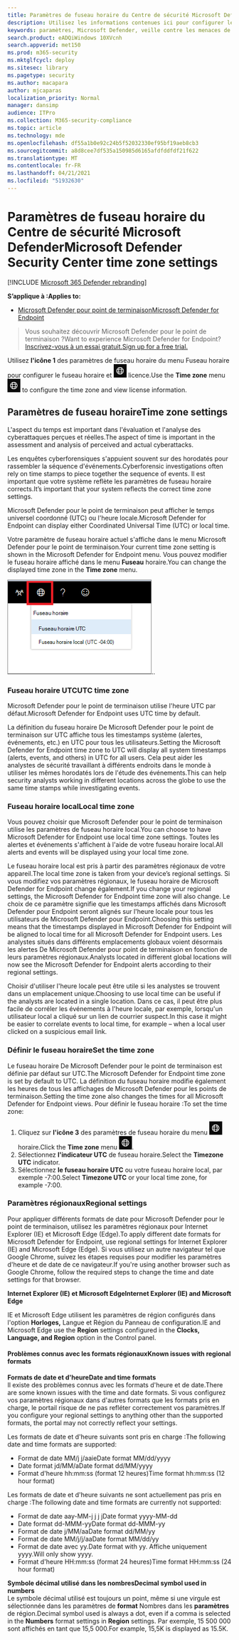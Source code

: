 ```yaml
---
title: Paramètres de fuseau horaire du Centre de sécurité Microsoft Defender
description: Utilisez les informations contenues ici pour configurer les paramètres de fuseau horaire du Centre de sécurité Microsoft Defender et afficher les informations de licence.
keywords: paramètres, Microsoft Defender, veille contre les menaces de cybersécurité, Microsoft Defender pour le point de terminaison, fuseau horaire, utc, heure locale, licence
search.product: eADQiWindows 10XVcnh
search.appverid: met150
ms.prod: m365-security
ms.mktglfcycl: deploy
ms.sitesec: library
ms.pagetype: security
ms.author: macapara
author: mjcaparas
localization_priority: Normal
manager: dansimp
audience: ITPro
ms.collection: M365-security-compliance
ms.topic: article
ms.technology: mde
ms.openlocfilehash: df55a1b0e92c24b5f52032330ef95bf19aeb8cb3
ms.sourcegitcommit: a8d8cee7df535a150985d6165afdfddfdf21f622
ms.translationtype: MT
ms.contentlocale: fr-FR
ms.lasthandoff: 04/21/2021
ms.locfileid: "51932630"
---
```

# <a name="microsoft-defender-security-center-time-zone-settings"></a><span data-ttu-id="2b258-104">Paramètres de fuseau horaire du Centre de sécurité Microsoft Defender</span><span class="sxs-lookup"><span data-stu-id="2b258-104">Microsoft Defender Security Center time zone settings</span></span>

[!INCLUDE [Microsoft 365 Defender rebranding](../../includes/microsoft-defender.md)]

<span data-ttu-id="2b258-105">**S’applique à :**</span><span class="sxs-lookup"><span data-stu-id="2b258-105">**Applies to:**</span></span>
- [<span data-ttu-id="2b258-106">Microsoft Defender pour point de terminaison</span><span class="sxs-lookup"><span data-stu-id="2b258-106">Microsoft Defender for Endpoint</span></span>](https://go.microsoft.com/fwlink/p/?linkid=2154037)


><span data-ttu-id="2b258-107">Vous souhaitez découvrir Microsoft Defender pour le point de terminaison ?</span><span class="sxs-lookup"><span data-stu-id="2b258-107">Want to experience Microsoft Defender for Endpoint?</span></span> [<span data-ttu-id="2b258-108">Inscrivez-vous à un essai gratuit.</span><span class="sxs-lookup"><span data-stu-id="2b258-108">Sign up for a free trial.</span></span>](https://www.microsoft.com/microsoft-365/windows/microsoft-defender-atp?ocid=docs-wdatp-settings-abovefoldlink)

<span data-ttu-id="2b258-109">Utilisez **l'icône 1** des paramètres de fuseau horaire du menu Fuseau horaire pour configurer le fuseau horaire et ![ afficher les informations de ](images/atp-time-zone.png) licence.</span><span class="sxs-lookup"><span data-stu-id="2b258-109">Use the **Time zone** menu ![Time zone settings icon1](images/atp-time-zone.png) to configure the time zone and view license information.</span></span>

## <a name="time-zone-settings"></a><span data-ttu-id="2b258-110">Paramètres de fuseau horaire</span><span class="sxs-lookup"><span data-stu-id="2b258-110">Time zone settings</span></span>
<span data-ttu-id="2b258-111">L'aspect du temps est important dans l'évaluation et l'analyse des cyberattaques perçues et réelles.</span><span class="sxs-lookup"><span data-stu-id="2b258-111">The aspect of time is important in the assessment and analysis of perceived and actual cyberattacks.</span></span>

<span data-ttu-id="2b258-112">Les enquêtes cyberforensiques s'appuient souvent sur des horodatés pour rassembler la séquence d'événements.</span><span class="sxs-lookup"><span data-stu-id="2b258-112">Cyberforensic investigations often rely on time stamps to piece together the sequence of events.</span></span> <span data-ttu-id="2b258-113">Il est important que votre système reflète les paramètres de fuseau horaire corrects.</span><span class="sxs-lookup"><span data-stu-id="2b258-113">It’s important that your system reflects the correct time zone settings.</span></span>

<span data-ttu-id="2b258-114">Microsoft Defender pour le point de terminaison peut afficher le temps universel coordonné (UTC) ou l'heure locale.</span><span class="sxs-lookup"><span data-stu-id="2b258-114">Microsoft Defender for Endpoint can display either Coordinated Universal Time (UTC) or local time.</span></span>

<span data-ttu-id="2b258-115">Votre paramètre de fuseau horaire actuel s'affiche dans le menu Microsoft Defender pour le point de terminaison.</span><span class="sxs-lookup"><span data-stu-id="2b258-115">Your current time zone setting is shown in the Microsoft Defender for Endpoint menu.</span></span> <span data-ttu-id="2b258-116">Vous pouvez modifier le fuseau horaire affiché dans le menu **Fuseau** horaire.</span><span class="sxs-lookup"><span data-stu-id="2b258-116">You can change the displayed time zone in the **Time zone** menu.</span></span>

![Paramètres de fuseau horaire icône2](images/atp-time-zone-menu.png)<span data-ttu-id="2b258-118">.</span><span class="sxs-lookup"><span data-stu-id="2b258-118">.</span></span>

### <a name="utc-time-zone"></a><span data-ttu-id="2b258-119">Fuseau horaire UTC</span><span class="sxs-lookup"><span data-stu-id="2b258-119">UTC time zone</span></span>
<span data-ttu-id="2b258-120">Microsoft Defender pour le point de terminaison utilise l'heure UTC par défaut.</span><span class="sxs-lookup"><span data-stu-id="2b258-120">Microsoft Defender for Endpoint uses UTC time by default.</span></span>

<span data-ttu-id="2b258-121">La définition du fuseau horaire De Microsoft Defender pour le point de terminaison sur UTC affiche tous les timestamps système (alertes, événements, etc.) en UTC pour tous les utilisateurs.</span><span class="sxs-lookup"><span data-stu-id="2b258-121">Setting the Microsoft Defender for Endpoint time zone to UTC will display all system timestamps (alerts, events, and others) in UTC for all users.</span></span> <span data-ttu-id="2b258-122">Cela peut aider les analystes de sécurité travaillant à différents endroits dans le monde à utiliser les mêmes horodatés lors de l'étude des événements.</span><span class="sxs-lookup"><span data-stu-id="2b258-122">This can help security analysts working in different locations across the globe to use the same time stamps while investigating events.</span></span>

### <a name="local-time-zone"></a><span data-ttu-id="2b258-123">Fuseau horaire local</span><span class="sxs-lookup"><span data-stu-id="2b258-123">Local time zone</span></span>
<span data-ttu-id="2b258-124">Vous pouvez choisir que Microsoft Defender pour le point de terminaison utilise les paramètres de fuseau horaire local.</span><span class="sxs-lookup"><span data-stu-id="2b258-124">You can choose to have Microsoft Defender for Endpoint use local time zone settings.</span></span> <span data-ttu-id="2b258-125">Toutes les alertes et événements s'affichent à l'aide de votre fuseau horaire local.</span><span class="sxs-lookup"><span data-stu-id="2b258-125">All alerts and events will be displayed using your local time zone.</span></span>

<span data-ttu-id="2b258-126">Le fuseau horaire local est pris à partir des paramètres régionaux de votre appareil.</span><span class="sxs-lookup"><span data-stu-id="2b258-126">The local time zone is taken from your device’s regional settings.</span></span> <span data-ttu-id="2b258-127">Si vous modifiez vos paramètres régionaux, le fuseau horaire de Microsoft Defender for Endpoint change également.</span><span class="sxs-lookup"><span data-stu-id="2b258-127">If you change your regional settings, the Microsoft Defender for Endpoint time zone will also change.</span></span> <span data-ttu-id="2b258-128">Le choix de ce paramètre signifie que les timestamps affichés dans Microsoft Defender pour Endpoint seront alignés sur l'heure locale pour tous les utilisateurs de Microsoft Defender pour Endpoint.</span><span class="sxs-lookup"><span data-stu-id="2b258-128">Choosing this setting means that the timestamps displayed in Microsoft Defender for Endpoint will be aligned to local time for all Microsoft Defender for Endpoint users.</span></span> <span data-ttu-id="2b258-129">Les analystes situés dans différents emplacements globaux voient désormais les alertes De Microsoft Defender pour point de terminaison en fonction de leurs paramètres régionaux.</span><span class="sxs-lookup"><span data-stu-id="2b258-129">Analysts located in different global locations will now see the Microsoft Defender for Endpoint alerts according to their regional settings.</span></span>

<span data-ttu-id="2b258-130">Choisir d'utiliser l'heure locale peut être utile si les analystes se trouvent dans un emplacement unique.</span><span class="sxs-lookup"><span data-stu-id="2b258-130">Choosing to use local time can be useful if the analysts are located in a single location.</span></span> <span data-ttu-id="2b258-131">Dans ce cas, il peut être plus facile de corréler les événements à l'heure locale, par exemple, lorsqu'un utilisateur local a cliqué sur un lien de courrier suspect.</span><span class="sxs-lookup"><span data-stu-id="2b258-131">In this case it might be easier to correlate events to local time, for example – when a local user clicked on a suspicious email link.</span></span>

### <a name="set-the-time-zone"></a><span data-ttu-id="2b258-132">Définir le fuseau horaire</span><span class="sxs-lookup"><span data-stu-id="2b258-132">Set the time zone</span></span>
<span data-ttu-id="2b258-133">Le fuseau horaire De Microsoft Defender pour le point de terminaison est définie par défaut sur UTC.</span><span class="sxs-lookup"><span data-stu-id="2b258-133">The Microsoft Defender for Endpoint time zone is set by default to UTC.</span></span>
<span data-ttu-id="2b258-134">La définition du fuseau horaire modifie également les heures de tous les affichages de Microsoft Defender pour les points de terminaison.</span><span class="sxs-lookup"><span data-stu-id="2b258-134">Setting the time zone also changes the times for all Microsoft Defender for Endpoint views.</span></span>
<span data-ttu-id="2b258-135">Pour définir le fuseau horaire :</span><span class="sxs-lookup"><span data-stu-id="2b258-135">To set the time zone:</span></span>

1. <span data-ttu-id="2b258-136">Cliquez sur **l'icône 3** des paramètres de fuseau horaire du menu ![ Fuseau ](images/atp-time-zone.png) horaire.</span><span class="sxs-lookup"><span data-stu-id="2b258-136">Click the **Time zone** menu ![Time zone settings icon3](images/atp-time-zone.png).</span></span>
2. <span data-ttu-id="2b258-137">Sélectionnez **l'indicateur UTC** de fuseau horaire.</span><span class="sxs-lookup"><span data-stu-id="2b258-137">Select the **Timezone UTC** indicator.</span></span>
3. <span data-ttu-id="2b258-138">Sélectionnez **le fuseau horaire UTC** ou votre fuseau horaire local, par exemple -7:00.</span><span class="sxs-lookup"><span data-stu-id="2b258-138">Select **Timezone UTC** or your local time zone, for example -7:00.</span></span>

### <a name="regional-settings"></a><span data-ttu-id="2b258-139">Paramètres régionaux</span><span class="sxs-lookup"><span data-stu-id="2b258-139">Regional settings</span></span>
<span data-ttu-id="2b258-140">Pour appliquer différents formats de date pour Microsoft Defender pour le point de terminaison, utilisez les paramètres régionaux pour Internet Explorer (IE) et Microsoft Edge (Edge).</span><span class="sxs-lookup"><span data-stu-id="2b258-140">To apply different date formats for Microsoft Defender for Endpoint, use regional settings for Internet Explorer (IE) and Microsoft Edge (Edge).</span></span> <span data-ttu-id="2b258-141">Si vous utilisez un autre navigateur tel que Google Chrome, suivez les étapes requises pour modifier les paramètres d'heure et de date de ce navigateur.</span><span class="sxs-lookup"><span data-stu-id="2b258-141">If you're using another browser such as Google Chrome, follow the required steps to change the time and date settings for that browser.</span></span> 


<span data-ttu-id="2b258-142">**Internet Explorer (IE) et Microsoft Edge**</span><span class="sxs-lookup"><span data-stu-id="2b258-142">**Internet Explorer (IE) and Microsoft Edge**</span></span>

<span data-ttu-id="2b258-143">IE et Microsoft  Edge utilisent les paramètres de région configurés dans l'option **Horloges,** Langue et Région du Panneau de configuration.</span><span class="sxs-lookup"><span data-stu-id="2b258-143">IE and Microsoft Edge use the **Region** settings configured in the **Clocks, Language, and Region** option in the Control panel.</span></span> 


#### <a name="known-issues-with-regional-formats"></a><span data-ttu-id="2b258-144">Problèmes connus avec les formats régionaux</span><span class="sxs-lookup"><span data-stu-id="2b258-144">Known issues with regional formats</span></span>

<span data-ttu-id="2b258-145">**Formats de date et d'heure**</span><span class="sxs-lookup"><span data-stu-id="2b258-145">**Date and time formats**</span></span><br>
<span data-ttu-id="2b258-146">Il existe des problèmes connus avec les formats d'heure et de date.</span><span class="sxs-lookup"><span data-stu-id="2b258-146">There are some known issues with the time and date formats.</span></span> <span data-ttu-id="2b258-147">Si vous configurez vos paramètres régionaux dans d'autres formats que les formats pris en charge, le portail risque de ne pas refléter correctement vos paramètres.</span><span class="sxs-lookup"><span data-stu-id="2b258-147">If you configure your regional settings to anything other than the supported formats, the portal may not correctly reflect your settings.</span></span>

<span data-ttu-id="2b258-148">Les formats de date et d'heure suivants sont pris en charge :</span><span class="sxs-lookup"><span data-stu-id="2b258-148">The following date and time formats are supported:</span></span>
- <span data-ttu-id="2b258-149">Format de date MM/j j/aaie</span><span class="sxs-lookup"><span data-stu-id="2b258-149">Date format MM/dd/yyyy</span></span>
- <span data-ttu-id="2b258-150">Date format jd/MM/a</span><span class="sxs-lookup"><span data-stu-id="2b258-150">Date format dd/MM/yyyy</span></span>
- <span data-ttu-id="2b258-151">Format d'heure hh:mm:ss (format 12 heures)</span><span class="sxs-lookup"><span data-stu-id="2b258-151">Time format hh:mm:ss (12 hour format)</span></span>

<span data-ttu-id="2b258-152">Les formats de date et d'heure suivants ne sont actuellement pas pris en charge :</span><span class="sxs-lookup"><span data-stu-id="2b258-152">The following date and time formats are currently not supported:</span></span>
- <span data-ttu-id="2b258-153">Format de date aay-MM-j j j j</span><span class="sxs-lookup"><span data-stu-id="2b258-153">Date format yyyy-MM-dd</span></span>
- <span data-ttu-id="2b258-154">Date format dd-MMM-yy</span><span class="sxs-lookup"><span data-stu-id="2b258-154">Date format dd-MMM-yy</span></span>
- <span data-ttu-id="2b258-155">Format de date j/MM/aa</span><span class="sxs-lookup"><span data-stu-id="2b258-155">Date format dd/MM/yy</span></span>
- <span data-ttu-id="2b258-156">Format de date MM/j/j/aa</span><span class="sxs-lookup"><span data-stu-id="2b258-156">Date format MM/dd/yy</span></span>
- <span data-ttu-id="2b258-157">Format de date avec yy.</span><span class="sxs-lookup"><span data-stu-id="2b258-157">Date format with yy.</span></span> <span data-ttu-id="2b258-158">Affiche uniquement yyyy.</span><span class="sxs-lookup"><span data-stu-id="2b258-158">Will only show yyyy.</span></span>
- <span data-ttu-id="2b258-159">Format d'heure HH:mm:ss (format 24 heures)</span><span class="sxs-lookup"><span data-stu-id="2b258-159">Time format HH:mm:ss (24 hour format)</span></span>

<span data-ttu-id="2b258-160">**Symbole décimal utilisé dans les nombres**</span><span class="sxs-lookup"><span data-stu-id="2b258-160">**Decimal symbol used in numbers**</span></span><br>
<span data-ttu-id="2b258-161">Le symbole décimal utilisé est toujours un point, même si une virgule est sélectionnée dans les paramètres de **format** Nombres dans les **paramètres** de région.</span><span class="sxs-lookup"><span data-stu-id="2b258-161">Decimal symbol used is always a dot, even if a comma is selected in  the **Numbers** format settings in **Region** settings.</span></span> <span data-ttu-id="2b258-162">Par exemple, 15 500 000 sont affichés en tant que 15,5 000.</span><span class="sxs-lookup"><span data-stu-id="2b258-162">For example, 15,5K is displayed as 15.5K.</span></span>


